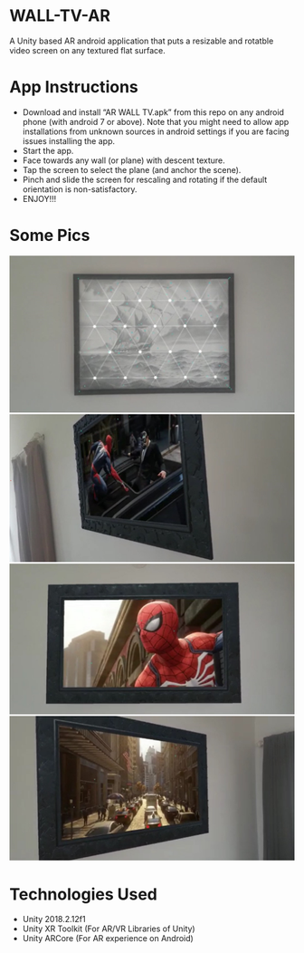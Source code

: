 # WALL-TV-AR
A Unity based AR android application that puts a resizable and rotatble video screen on any textured flat surface.

# App Instructions
  - Download and install “AR WALL TV.apk” from this repo on any android phone (with android 7 or above). Note that you might need to allow app installations from unknown sources in android settings if you are facing issues installing the app.
  - Start the app.
  - Face towards any wall (or plane) with descent texture.
  - Tap the screen to select the plane (and anchor the scene).
  - Pinch and slide the screen for rescaling and rotating if the default orientation is non-satisfactory.
  - ENJOY!!!
  
# Some Pics

![pic0](pic0.jpg)
![pic1](pic1.jpg)
![pic2](pic2.jpg)
![pic3](pic3.jpg)
  
# Technologies Used
  - Unity 2018.2.12f1
  - Unity XR Toolkit (For AR/VR Libraries of Unity)
  - Unity ARCore (For AR experience on Android)
